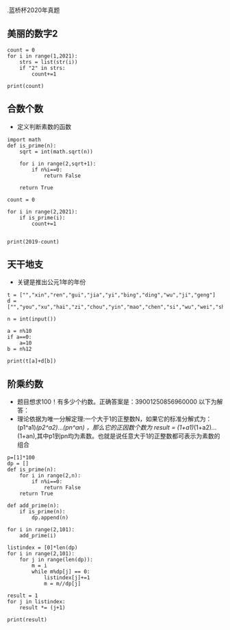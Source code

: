 .蓝桥杯2020年真题

## 美丽的数字2
```
count = 0
for i in range(1,2021):
    strs = list(str(i))
    if "2" in strs:
        count+=1

print(count)
```

## 合数个数
* 定义判断素数的函数
```
import math
def is_prime(n):
    sqrt = int(math.sqrt(n))

    for i in range(2,sqrt+1):
        if n%i==0:
            return False
    
    return True

count = 0

for i in range(2,2021):
    if is_prime(i):
        count+=1
    

print(2019-count)
```
## 天干地支
* 关键是推出公元1年的年份
```
t = ["","xin","ren","gui","jia","yi","bing","ding","wu","ji","geng"]
d = ["","you","xu","hai","zi","chou","yin","mao","chen","si","wu","wei","shen"]

n = int(input())

a = n%10
if a==0:
    a=10
b = n%12

print(t[a]+d[b])
```

## 阶乘约数
* 题目想求100！有多少个约数。正确答案是：39001250856960000  以下为解答：
* 理论依据为唯一分解定理:一个大于1的正整数N，如果它的标准分解式为：(p1^a1)*(p2^a2)*...*(pn^an) ，那么它的正因数个数为 result = (1+a1)*(1+a2)*...*(1+an),其中p1到pn均为素数。也就是说任意大于1的正整数都可表示为素数的组合
```
p=[1]*100
dp = []
def is_prime(n):
    for i in range(2,n):
        if n%i==0:
            return False
    return True

def add_prime(n):
    if is_prime(n):
        dp.append(n)

for i in range(2,101):
    add_prime(i)

listindex = [0]*len(dp)
for i in range(2,101):
    for j in range(len(dp)):
        m = i
        while m%dp[j] == 0:
            listindex[j]+=1
            m = m//dp[j]

result = 1
for j in listindex:
    result *= (j+1)

print(result)
```
